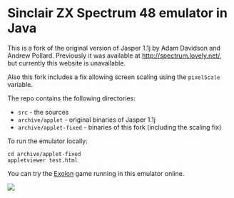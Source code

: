 Sinclair ZX Spectrum 48 emulator in Java
========================================

This is a fork of the original version of Jasper 1.1j by
Adam Davidson and Andrew Pollard. Previously it was available at
http://spectrum.lovely.net/, but currently this website is unavailable.

Also this fork includes a fix allowing screen scaling using the `pixelScale`
variable.

The repo contains the following directories:

* `src` - the sources
* `archive/applet` - original binaries of Jasper 1.1j
* `archive/applet-fixed` - binaries of this fork (including the scaling fix)

To run the emulator locally:

    cd archive/applet-fixed
    appletviewer test.html

You can try the [Exolon][] game running in this emulator online.

[Exolon]: http://begoon.github.com/jasper

![](https://raw.github.com/begoon/jasper/master/archive/screenshots/exolon-in-jasper.png)
